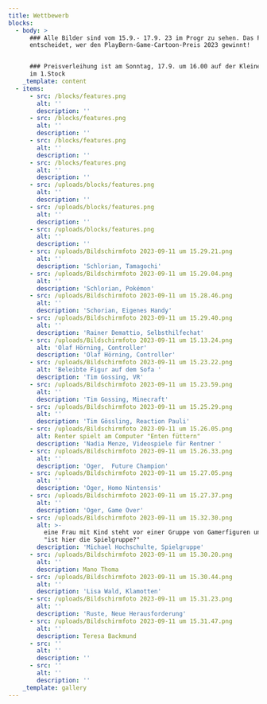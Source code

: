 ```yaml
---
title: Wettbewerb
blocks:
  - body: >
      ### Alle Bilder sind vom 15.9.- 17.9. 23 im Progr zu sehen. Das Publikum
      entscheidet, wer den PlayBern-Game-Cartoon-Preis 2023 gewinnt!


      ### Preisverleihung ist am Sonntag, 17.9. um 16.00 auf der Kleinen Bühne
      im 1.Stock
    _template: content
  - items:
      - src: /blocks/features.png
        alt: ''
        description: ''
      - src: /blocks/features.png
        alt: ''
        description: ''
      - src: /blocks/features.png
        alt: ''
        description: ''
      - src: /blocks/features.png
        alt: ''
        description: ''
      - src: /uploads/blocks/features.png
        alt: ''
        description: ''
      - src: /uploads/blocks/features.png
        alt: ''
        description: ''
      - src: /uploads/blocks/features.png
        alt: ''
        description: ''
      - src: /uploads/Bildschirmfoto 2023-09-11 um 15.29.21.png
        alt: ''
        description: 'Schlorian, Tamagochi'
      - src: /uploads/Bildschirmfoto 2023-09-11 um 15.29.04.png
        alt: ''
        description: 'Schlorian, Pokémon'
      - src: /uploads/Bildschirmfoto 2023-09-11 um 15.28.46.png
        alt: ''
        description: 'Schorian, Eigenes Handy'
      - src: /uploads/Bildschirmfoto 2023-09-11 um 15.29.40.png
        alt: ''
        description: 'Rainer Demattio, Selbsthilfechat'
      - src: /uploads/Bildschirmfoto 2023-09-11 um 15.13.24.png
        alt: 'Olaf Hörning, Controller'
        description: 'Olaf Hörning, Controller'
      - src: /uploads/Bildschirmfoto 2023-09-11 um 15.23.22.png
        alt: 'Beleibte Figur auf dem Sofa '
        description: 'Tim Gossing, VR'
      - src: /uploads/Bildschirmfoto 2023-09-11 um 15.23.59.png
        alt: ''
        description: 'Tim Gossing, Minecraft'
      - src: /uploads/Bildschirmfoto 2023-09-11 um 15.25.29.png
        alt: ''
        description: 'Tim Gössling, Reaction Pauli'
      - src: /uploads/Bildschirmfoto 2023-09-11 um 15.26.05.png
        alt: Renter spielt am Computer "Enten füttern"
        description: 'Nadia Menze, Videospiele für Rentner '
      - src: /uploads/Bildschirmfoto 2023-09-11 um 15.26.33.png
        alt: ''
        description: 'Oger,  Future Champion'
      - src: /uploads/Bildschirmfoto 2023-09-11 um 15.27.05.png
        alt: ''
        description: 'Oger, Homo Nintensis'
      - src: /uploads/Bildschirmfoto 2023-09-11 um 15.27.37.png
        alt: ''
        description: 'Oger, Game Over'
      - src: /uploads/Bildschirmfoto 2023-09-11 um 15.32.30.png
        alt: >-
          eine Frau mit Kind steht vor einer Gruppe von Gamerfiguren und fragt
          "ist hier die Spielgruppe?"
        description: 'Michael Hochschulte, Spielgruppe'
      - src: /uploads/Bildschirmfoto 2023-09-11 um 15.30.20.png
        alt: ''
        description: Mano Thoma
      - src: /uploads/Bildschirmfoto 2023-09-11 um 15.30.44.png
        alt: ''
        description: 'Lisa Wald, Klamotten'
      - src: /uploads/Bildschirmfoto 2023-09-11 um 15.31.23.png
        alt: ''
        description: 'Ruste, Neue Herausforderung'
      - src: /uploads/Bildschirmfoto 2023-09-11 um 15.31.47.png
        alt: ''
        description: Teresa Backmund
      - src: ''
        alt: ''
        description: ''
      - src: ''
        alt: ''
        description: ''
    _template: gallery
---
```















































